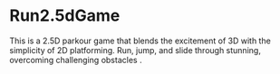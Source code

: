 # Run2.5dGame
This is a  2.5D parkour game that blends the excitement of 3D with the simplicity of 2D platforming. Run, jump, and slide through stunning, overcoming challenging obstacles .
